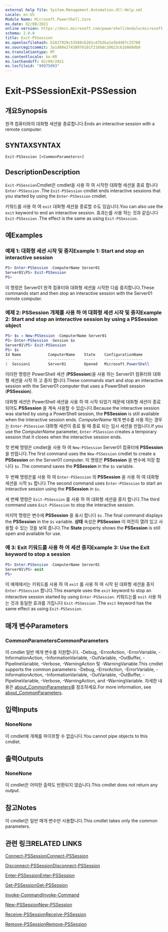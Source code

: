 ```yaml
---
external help file: System.Management.Automation.dll-Help.xml
Locale: en-US
Module Name: Microsoft.PowerShell.Core
ms.date: 02/08/2021
online version: https://docs.microsoft.com/powershell/module/microsoft.powershell.core/exit-pssession?view=powershell-7.2&WT.mc_id=ps-gethelp
schema: 2.0.0
title: Exit-PSSession
ms.openlocfilehash: b1827929c53560cb261cd7b3ba1e5bd407c25700
ms.sourcegitcommit: 3a1d80e27438976101f216b8c3d623c61b868db8
ms.translationtype: MT
ms.contentlocale: ko-KR
ms.lasthandoff: 02/09/2021
ms.locfileid: "99975093"
---
```

# <span data-ttu-id="7b558-102">Exit-PSSession</span><span class="sxs-lookup"><span data-stu-id="7b558-102">Exit-PSSession</span></span>

## <span data-ttu-id="7b558-103">개요</span><span class="sxs-lookup"><span data-stu-id="7b558-103">Synopsis</span></span>
<span data-ttu-id="7b558-104">원격 컴퓨터와의 대화형 세션을 종료합니다.</span><span class="sxs-lookup"><span data-stu-id="7b558-104">Ends an interactive session with a remote computer.</span></span>

## <span data-ttu-id="7b558-105">SYNTAX</span><span class="sxs-lookup"><span data-stu-id="7b558-105">SYNTAX</span></span>

```
Exit-PSSession [<CommonParameters>]
```

## <span data-ttu-id="7b558-106">Description</span><span class="sxs-lookup"><span data-stu-id="7b558-106">Description</span></span>

<span data-ttu-id="7b558-107">`Exit-PSSession`Cmdlet은 cmdlet을 사용 하 여 시작한 대화형 세션을 종료 합니다 `Enter-PSSession` .</span><span class="sxs-lookup"><span data-stu-id="7b558-107">The `Exit-PSSession` cmdlet ends interactive sessions that you started by using the `Enter-PSSession` cmdlet.</span></span>

<span data-ttu-id="7b558-108">키워드를 사용 하 여 `exit` 대화형 세션을 종료할 수도 있습니다.</span><span class="sxs-lookup"><span data-stu-id="7b558-108">You can also use the `exit` keyword to end an interactive session.</span></span> <span data-ttu-id="7b558-109">효과는를 사용 하는 것과 같습니다 `Exit-PSSession` .</span><span class="sxs-lookup"><span data-stu-id="7b558-109">The effect is the same as using `Exit-PSSession`.</span></span>

## <span data-ttu-id="7b558-110">예</span><span class="sxs-lookup"><span data-stu-id="7b558-110">Examples</span></span>

### <span data-ttu-id="7b558-111">예제 1: 대화형 세션 시작 및 중지</span><span class="sxs-lookup"><span data-stu-id="7b558-111">Example 1: Start and stop an interactive session</span></span>

```powershell
PS> Enter-PSSession -ComputerName Server01
Server01\PS> Exit-PSSession
PS>
```

<span data-ttu-id="7b558-112">이 명령은 Server01 원격 컴퓨터와 대화형 세션을 시작한 다음 중지합니다.</span><span class="sxs-lookup"><span data-stu-id="7b558-112">These commands start and then stop an interactive session with the Server01 remote computer.</span></span>

### <span data-ttu-id="7b558-113">예제 2: PSSession 개체를 사용 하 여 대화형 세션 시작 및 중지</span><span class="sxs-lookup"><span data-stu-id="7b558-113">Example 2: Start and stop an interactive session by using a PSSession object</span></span>

```powershell
PS> $s = New-PSSession -ComputerName Server01
PS> Enter-PSSession -Session $s
Server01\PS> Exit-PSSession
PS> $s
Id Name            ComputerName    State    ConfigurationName
-- ----            ------------    -----    -----------------
1  Session1        Server01        Opened   Microsoft.PowerShell
```

<span data-ttu-id="7b558-114">이러한 명령은 PowerShell 세션 (**PSSession**)을 사용 하는 Server01 컴퓨터와 대화형 세션을 시작 하 고 중지 합니다.</span><span class="sxs-lookup"><span data-stu-id="7b558-114">These commands start and stop an interactive session with the Server01 computer that uses a PowerShell session (**PSSession**).</span></span>

<span data-ttu-id="7b558-115">대화형 세션은 PowerShell 세션을 사용 하 여 시작 되었기 때문에 대화형 세션이 종료 되어도 **PSSession** 을 계속 사용할 수 있습니다.</span><span class="sxs-lookup"><span data-stu-id="7b558-115">Because the interactive session was started by using a PowerShell session, the **PSSession** is still available when the interactive session ends.</span></span> <span data-ttu-id="7b558-116">_ComputerName_ 매개 변수를 사용 하는 경우는 `Enter-PSSession` 대화형 세션이 종료 될 때 종료 되는 임시 세션을 만듭니다.</span><span class="sxs-lookup"><span data-stu-id="7b558-116">If you use the _ComputerName_ parameter, `Enter-PSSession` creates a temporary session that it closes when the interactive session ends.</span></span>

<span data-ttu-id="7b558-117">첫 번째 명령은 cmdlet을 사용 하 여 `New-PSSession` Server01 컴퓨터에 **PSSession** 을 만듭니다.</span><span class="sxs-lookup"><span data-stu-id="7b558-117">The first command uses the `New-PSSession` cmdlet to create a **PSSession** on the Server01 computer.</span></span> <span data-ttu-id="7b558-118">이 명령은 **PSSession** 을 변수에 저장 합니다 `$s` .</span><span class="sxs-lookup"><span data-stu-id="7b558-118">The command saves the **PSSession** in the `$s` variable.</span></span>

<span data-ttu-id="7b558-119">두 번째 명령은를 사용 하 여 `Enter-PSSession` 의 **PSSession** 을 사용 하 여 대화형 세션을 시작 `$s` 합니다.</span><span class="sxs-lookup"><span data-stu-id="7b558-119">The second command uses `Enter-PSSession` to start an interactive session using the **PSSession** in `$s`.</span></span>

<span data-ttu-id="7b558-120">세 번째 명령은 `Exit-PSSession` 를 사용 하 여 대화형 세션을 중지 합니다.</span><span class="sxs-lookup"><span data-stu-id="7b558-120">The third command uses `Exit-PSSession` to stop the interactive session.</span></span>

<span data-ttu-id="7b558-121">마지막 명령은 변수에 **PSSession** 을 표시 합니다 `$s` .</span><span class="sxs-lookup"><span data-stu-id="7b558-121">The final command displays the **PSSession** in the `$s` variable.</span></span> <span data-ttu-id="7b558-122">**상태** 속성은 **PSSession** 이 여전히 열려 있고 사용할 수 있는 것을 보여 줍니다.</span><span class="sxs-lookup"><span data-stu-id="7b558-122">The **State** property shows the **PSSession** is still open and available for use.</span></span>

### <span data-ttu-id="7b558-123">예 3: Exit 키워드를 사용 하 여 세션 중지</span><span class="sxs-lookup"><span data-stu-id="7b558-123">Example 3: Use the Exit keyword to stop a session</span></span>

```powershell
PS> Enter-PSSession -ComputerName Server01
Server01\PS> exit
PS>
```

<span data-ttu-id="7b558-124">이 예제에서는 키워드를 사용 하 여 `exit` 를 사용 하 여 시작 된 대화형 세션을 중지 `Enter-PSSession` 합니다.</span><span class="sxs-lookup"><span data-stu-id="7b558-124">This example uses the `exit` keyword to stop an interactive session started by using `Enter-PSSession`.</span></span> <span data-ttu-id="7b558-125">키워드는를 `exit` 사용 하는 것과 동일한 효과를 가집니다 `Exit-PSSession` .</span><span class="sxs-lookup"><span data-stu-id="7b558-125">The `exit` keyword has the same effect as using `Exit-PSSession`.</span></span>

## <span data-ttu-id="7b558-126">매개 변수</span><span class="sxs-lookup"><span data-stu-id="7b558-126">Parameters</span></span>

### <span data-ttu-id="7b558-127">CommonParameters</span><span class="sxs-lookup"><span data-stu-id="7b558-127">CommonParameters</span></span>

<span data-ttu-id="7b558-128">이 cmdlet 일반 매개 변수를 지원합니다. -Debug, -ErrorAction, -ErrorVariable, -InformationAction, -InformationVariable, -OutVariable, -OutBuffer, -PipelineVariable, -Verbose, -WarningAction 및 -WarningVariable.</span><span class="sxs-lookup"><span data-stu-id="7b558-128">This cmdlet supports the common parameters: -Debug, -ErrorAction, -ErrorVariable, -InformationAction, -InformationVariable, -OutVariable, -OutBuffer, -PipelineVariable, -Verbose, -WarningAction, and -WarningVariable.</span></span> <span data-ttu-id="7b558-129">자세한 내용은 [about_CommonParameters](https://go.microsoft.com/fwlink/?LinkID=113216)를 참조하세요.</span><span class="sxs-lookup"><span data-stu-id="7b558-129">For more information, see [about_CommonParameters](https://go.microsoft.com/fwlink/?LinkID=113216).</span></span>

## <span data-ttu-id="7b558-130">입력</span><span class="sxs-lookup"><span data-stu-id="7b558-130">Inputs</span></span>

### <span data-ttu-id="7b558-131">None</span><span class="sxs-lookup"><span data-stu-id="7b558-131">None</span></span>

<span data-ttu-id="7b558-132">이 cmdlet에 개체를 파이프할 수 없습니다.</span><span class="sxs-lookup"><span data-stu-id="7b558-132">You cannot pipe objects to this cmdlet.</span></span>

## <span data-ttu-id="7b558-133">출력</span><span class="sxs-lookup"><span data-stu-id="7b558-133">Outputs</span></span>

### <span data-ttu-id="7b558-134">None</span><span class="sxs-lookup"><span data-stu-id="7b558-134">None</span></span>

<span data-ttu-id="7b558-135">이 cmdlet은 어떠한 출력도 반환되지 않습니다.</span><span class="sxs-lookup"><span data-stu-id="7b558-135">This cmdlet does not return any output.</span></span>

## <span data-ttu-id="7b558-136">참고</span><span class="sxs-lookup"><span data-stu-id="7b558-136">Notes</span></span>

<span data-ttu-id="7b558-137">이 cmdlet은 일반 매개 변수만 사용합니다.</span><span class="sxs-lookup"><span data-stu-id="7b558-137">This cmdlet takes only the common parameters.</span></span>

## <span data-ttu-id="7b558-138">관련 링크</span><span class="sxs-lookup"><span data-stu-id="7b558-138">RELATED LINKS</span></span>

[<span data-ttu-id="7b558-139">Connect-PSSession</span><span class="sxs-lookup"><span data-stu-id="7b558-139">Connect-PSSession</span></span>](Connect-PSSession.md)

[<span data-ttu-id="7b558-140">Disconnect-PSSession</span><span class="sxs-lookup"><span data-stu-id="7b558-140">Disconnect-PSSession</span></span>](Disconnect-PSSession.md)

[<span data-ttu-id="7b558-141">Enter-PSSession</span><span class="sxs-lookup"><span data-stu-id="7b558-141">Enter-PSSession</span></span>](Enter-PSSession.md)

[<span data-ttu-id="7b558-142">Get-PSSession</span><span class="sxs-lookup"><span data-stu-id="7b558-142">Get-PSSession</span></span>](Get-PSSession.md)

[<span data-ttu-id="7b558-143">Invoke-Command</span><span class="sxs-lookup"><span data-stu-id="7b558-143">Invoke-Command</span></span>](Invoke-Command.md)

[<span data-ttu-id="7b558-144">New-PSSession</span><span class="sxs-lookup"><span data-stu-id="7b558-144">New-PSSession</span></span>](New-PSSession.md)

[<span data-ttu-id="7b558-145">Receive-PSSession</span><span class="sxs-lookup"><span data-stu-id="7b558-145">Receive-PSSession</span></span>](Receive-PSSession.md)

[<span data-ttu-id="7b558-146">Remove-PSSession</span><span class="sxs-lookup"><span data-stu-id="7b558-146">Remove-PSSession</span></span>](Remove-PSSession.md)
